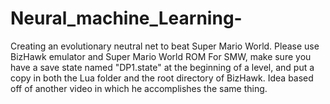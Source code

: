 # Neural_machine_Learning-
Creating an evolutionary neutral net to beat Super Mario World.
Please use BizHawk emulator and Super Mario World ROM
For SMW, make sure you have a save state named "DP1.state" at the beginning of a level,
and put a copy in both the Lua folder and the root directory of BizHawk.
Idea based off of another video in which he accomplishes the same thing.
